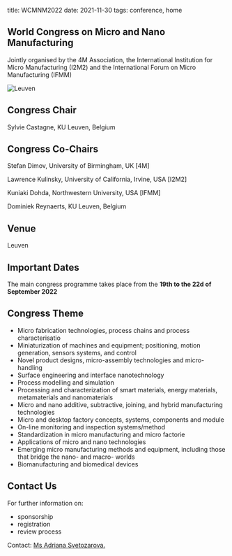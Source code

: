 title: WCMNM2022
date: 2021-11-30
tags: conference, home


## World Congress on Micro and Nano Manufacturing
	

Jointly organised by the 4M Association, the International Institution for Micro Manufacturing (I2M2) and the International Forum on Micro Manufacturing (IFMM)
	
<img scr="/4m-association/content/images/Leuven.jpg" alt="Leuven"/>
	
##  Congress Chair
	

Sylvie Castagne, KU Leuven, Belgium
	

## Congress Co-Chairs 

	

Stefan Dimov, University of Birmingham, UK [4M]
  
Lawrence Kulinsky, University of California, Irvine, USA [I2M2]
  
Kuniaki Dohda, Northwestern University, USA [IFMM]
 
Dominiek Reynaerts, KU Leuven, Belgium


	

##  Venue
	

Leuven
	

##  Important Dates
	

The main congress programme takes place from the <strong>19th to the 22d of September 2022</strong>
	


##  Congress Theme
	

<ul>
<li>Micro fabrication technologies, process chains and process characterisatio</li>
<li>Miniaturization of machines and equipment; positioning, motion generation, sensors systems, and control</li>
	 <li>Novel product designs, micro-assembly technologies and micro-handling</li>
	 <li>Surface engineering and interface nanotechnology</li>
         <li>Process modelling and simulation</li>
	 <li>Processing and characterization of smart materials, energy materials, metamaterials and nanomaterials</li>
	 <li>Micro and nano additive, subtractive, joining, and hybrid manufacturing technologies</li>
	 <li>Micro and desktop factory concepts, systems, components and module</li>
	 <li>On-line monitoring and inspection systems/method</li>
	 <li>Standardization in micro manufacturing and micro factorie</li>
         <li>Applications of micro and nano technologies</li>
         <li>Emerging micro manufacturing methods and equipment, including those that bridge the nano- and macro- worlds</li>
         <li>Biomanufacturing and biomedical devices</li>
	</ul>
	 
##  Contact Us
	

	

For further information on:
	

- sponsorship
- registration
- review process
	

	 
Contact: <a href="mailto:a.svetozarova@bham.ac.uk">Ms Adriana Svetozarova.</strong></a>
